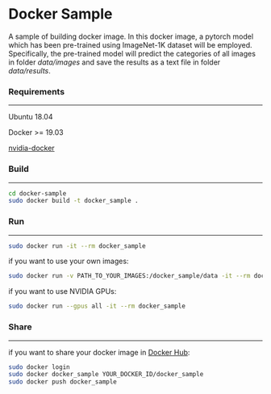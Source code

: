 # Docker Sample

A sample of building docker image. In this docker image, a pytorch model which has been pre-trained using ImageNet-1K dataset will be employed. Specifically, the pre-trained model will predict the categories of all images in folder *data/images* and save the results as a text file in folder *data/results*.



### Requirements

------

Ubuntu 18.04

Docker >= 19.03

[nvidia-docker](https://github.com/NVIDIA/nvidia-docker)



### Build

------

```sh
cd docker-sample
sudo docker build -t docker_sample .
```



### Run

------

```sh
sudo docker run -it --rm docker_sample
```

if you want to use your own images:

```sh
sudo docker run -v PATH_TO_YOUR_IMAGES:/docker_sample/data -it --rm docker_sample
```

if you want to use NVIDIA GPUs:

```sh
sudo docker run --gpus all -it --rm docker_sample
```



### Share

-----

if you want to share your docker image in [Docker Hub](https://hub.docker.com/):

```sh
sudo docker login
sudo docker docker_sample YOUR_DOCKER_ID/docker_sample
sudo docker push docker_sample
```


